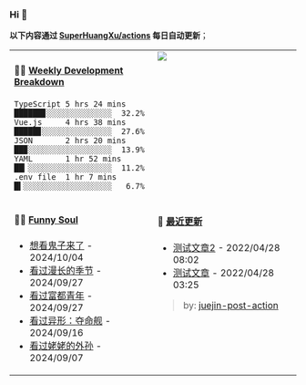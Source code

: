 
### Hi 👋

**以下内容通过 <a href="https://github.com/SuperHuangXu/SuperHuangXu/actions" target="_blank">SuperHuangXu/actions</a> 每日自动更新**；

<table width="800px">
<tr>
<td valign="top" width="50%">

#### 🏊‍♂️ <a href="https://gist.github.com/SuperHuangXu/d3e32e70ad1d22b5a3c5e8fc3c67dcc5" target="_blank">Weekly Development Breakdown</a>

```text
TypeScript 5 hrs 24 mins  ██████▊░░░░░░░░░░░░░░  32.2%
Vue.js     4 hrs 38 mins  █████▊░░░░░░░░░░░░░░░  27.6%
JSON       2 hrs 20 mins  ██▉░░░░░░░░░░░░░░░░░░  13.9%
YAML       1 hr 52 mins   ██▎░░░░░░░░░░░░░░░░░░  11.2%
.env file  1 hr 7 mins    █▍░░░░░░░░░░░░░░░░░░░   6.7%
```

</td>
<td valign="top" width="50%">
<a href="https://github.com/SuperHuangXu">
  <img align="center" src="https://github-readme-stats.vercel.app/api/top-langs/?username=SuperHuangXu&layout=compact&theme=radical" />
</a>
</td>
</tr>
<tr>
<td valign="top" width="50%">

#### 🤾‍♂️ <a href="https://www.douban.com/people/135404786/" target="_blank">Funny Soul</a>

* <a href='http://movie.douban.com/subject/1291858/' target='_blank'>想看鬼子来了</a> - 2024/10/04
* <a href='http://movie.douban.com/subject/35588177/' target='_blank'>看过漫长的季节</a> - 2024/09/27
* <a href='http://movie.douban.com/subject/35211921/' target='_blank'>看过富都青年</a> - 2024/09/27
* <a href='http://movie.douban.com/subject/35792500/' target='_blank'>看过异形：夺命舰</a> - 2024/09/16
* <a href='http://movie.douban.com/subject/36328210/' target='_blank'>看过姥姥的外孙</a> - 2024/09/07

</td>
<td valign="top" width="50%">

#### 🤾‍ <a href="https://juejin.cn/user/4142615541064046" target="_blank">最近更新</a>
  * <a href='https://juejin.cn/post/7091561831067566117' target='_blank'>测试文章2</a> - 2022/04/28 08:02
* <a href='https://juejin.cn/post/7091490504222703652' target='_blank'>测试文章</a> - 2022/04/28 03:25

> by: [juejin-post-action](https://github.com/SuperHuangXu/juejin-post-action)

</td>
</tr>
</table>
